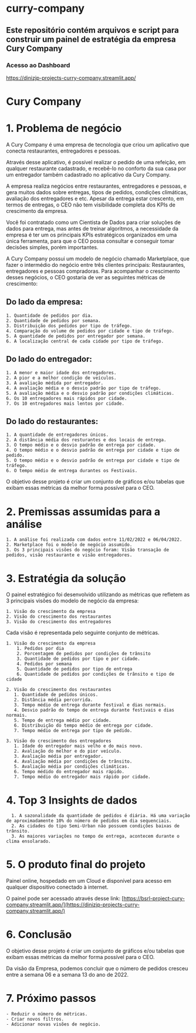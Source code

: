 # curry-company
## Este repositório contém arquivos e script para construir um painel de estratégia da empresa Cury Company 

### Acesso ao Dashboard
https://dinizjp-projects-curry-company.streamlit.app/

# Cury Company

# 1. Problema de negócio

A Cury Company é uma empresa de tecnologia que criou um aplicativo que conecta restaurantes, entregadores e pessoas.

Através desse aplicativo, é possível realizar o pedido de uma refeição, em qualquer restaurante cadastrado, e recebê-lo no conforto da sua casa por um entregador também cadastrado no aplicativo da Cury Company.

A empresa realiza negócios entre restaurantes, entregadores e pessoas, e gera muitos dados sobre entregas, tipos de pedidos, condições climáticas, avaliação dos entregadores e etc. Apesar da entrega estar crescento, em termos de entregas, o CEO não tem visibilidade completa dos KPIs de crescimento da empresa.

Você foi contratado como um Cientista de Dados para criar soluções de dados para entrega, mas antes de treinar algoritmos, a necessidade da empresa é ter um os principais KPIs estratégicos organizados em uma única ferramenta, para que o CEO possa consultar e conseguir tomar decisões simples, porém importantes.

A Cury Company possui um modelo de negócio chamado Marketplace, que fazer o intermédio do negócio entre três clientes principais: Restaurantes, entregadores e pessoas compradoras. Para acompanhar o crescimento desses negócios, o CEO gostaria de ver as seguintes métricas de crescimento:
## Do lado da empresa:

    1. Quantidade de pedidos por dia.
    2. Quantidade de pedidos por semana.
    3. Distribuição dos pedidos por tipo de tráfego.
    4. Comparação do volume de pedidos por cidade e tipo de tráfego.
    5. A quantidade de pedidos por entregador por semana.
    6. A localização central de cada cidade por tipo de tráfego.

## Do lado do entregador:

    1. A menor e maior idade dos entregadores.
    2. A pior e a melhor condição de veículos.
    3. A avaliação médida por entregador.
    4. A avaliação média e o desvio padrão por tipo de tráfego.
    5. A avaliação média e o desvio padrão por condições climáticas.
    6. Os 10 entregadores mais rápidos por cidade.
    7. Os 10 entregadores mais lentos por cidade.

## Do lado do restaurantes:

    1. A quantidade de entregadores únicos.
    2. A distância média dos resturantes e dos locais de entrega.
    3. O tempo médio e o desvio padrão de entrega por cidade.
    4. O tempo médio e o desvio padrão de entrega por cidade e tipo de pedido.
    5. O tempo médio e o desvio padrão de entrega por cidade e tipo de tráfego.
    6. O tempo médio de entrega durantes os Festivais.

O objetivo desse projeto é criar um conjunto de gráficos e/ou tabelas que exibam essas métricas da melhor forma possível para o CEO.
# 2. Premissas assumidas para a análise

    1. A análise foi realizada com dados entre 11/02/2022 e 06/04/2022.
    2. Marketplace foi o modelo de negócio assumido.
    3. Os 3 principais visões do negócio foram: Visão transação de pedidos, visão restaurante e visão entregadores.

# 3. Estratégia da solução

O painel estratégico foi desenvolvido utilizando as métricas que refletem as 3 principais visões do modelo de negócio da empresa:

    1. Visão do crescimento da empresa
    2. Visão do crescimento dos restaurantes
    3. Visão do crescimento dos entregadores

Cada visão é representada pelo seguinte conjunto de métricas.

    1. Visão do crescimento da empresa
        1. Pedidos por dia
        2. Porcentagem de pedidos por condições de trânsito
        3. Quantidade de pedidos por tipo e por cidade.
        4. Pedidos por semana
        5. Quantidade de pedidos por tipo de entrega
        6. Quantidade de pedidos por condições de trânsito e tipo de cidade

    2. Visão do crescimento dos restaurantes
       1. Quantidade de pedidos únicos.
       2. Distância média percorrida.
       3. Tempo médio de entrega durante festival e dias normais.
       4. Desvio padrão do tempo de entrega durante festivais e dias normais.
       5. Tempo de entrega médio por cidade.
       6. Distribuição do tempo médio de entrega por cidade.
       7. Tempo médio de entrega por tipo de pedido.

    3. Visão do crescimento dos entregadores
       1. Idade do entregador mais velho e do mais novo.
       2. Avaliação do melhor e do pior veículo.
       3. Avaliação média por entregador.
       4. Avaliação média por condições de trânsito.
       5. Avaliação média por condições climáticas.
       6. Tempo médido do entregador mais rápido.
       7. Tempo médio do entregador mais rápido por cidade.

# 4. Top 3 Insights de dados

      1. A sazonalidade da quantidade de pedidos é diária. Há uma variação de aproximadamente 10% do número de pedidos em dia sequenciais.
      2. As cidades do tipo Semi-Urban não possuem condições baixas de trânsito.
      3. As maiores variações no tempo de entrega, acontecem durante o clima ensolarado.

# 5. O produto final do projeto

Painel online, hospedado em um Cloud e disponível para acesso em qualquer dispositivo conectado à internet.

O painel pode ser acessado através desse link: [https://bsrl-project-cury-company.streamlit.app/](https://dinizjp-projects-curry-company.streamlit.app/)
# 6. Conclusão

O objetivo desse projeto é criar um conjunto de gráficos e/ou tabelas que exibam essas métricas da melhor forma possível para o CEO.

Da visão da Empresa, podemos concluir que o número de pedidos cresceu entre a semana 06 e a semana 13 do ano de 2022.
# 7. Próximo passos

    - Reduzir o número de métricas.
    - Criar novos filtros.
    - Adicionar novas visões de negócio.
